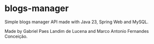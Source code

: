 # blogs-manager
Simple blogs manager API made with Java 23, Spring Web and MySQL.

Made by Gabriel Paes Landim de Lucena and Marco Antonio Fernandes Conceição.

